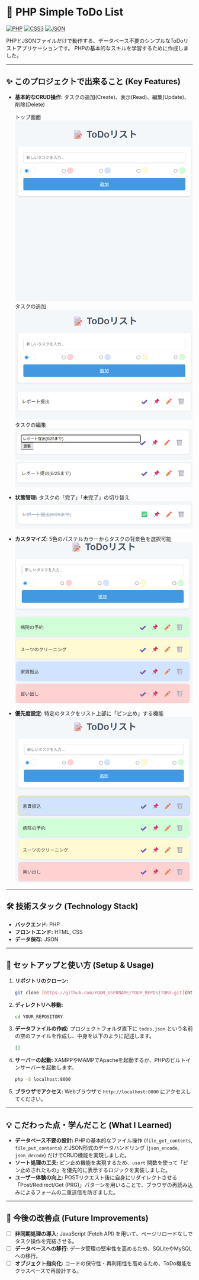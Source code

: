 # 📝 PHP Simple ToDo List

[![PHP](https://img.shields.io/badge/PHP-777BB4?style=for-the-badge&logo=php&logoColor=white)](https://www.php.net/)
[![CSS3](https://img.shields.io/badge/CSS3-1572B6?style=for-the-badge&logo=css3&logoColor=white)](https://www.w3.org/Style/CSS/)
[![JSON](https://img.shields.io/badge/JSON-000000?style=for-the-badge&logo=json&logoColor=white)](https://www.json.org/json-en.html)

PHPとJSONファイルだけで動作する、データベース不要のシンプルなToDoリストアプリケーションです。
PHPの基本的なスキルを学習するために作成しました。

---

## ✨ このプロジェクトで出来ること (Key Features)

* **基本的なCRUD操作:** タスクの追加(Create)、表示(Read)、編集(Update)、削除(Delete)

  トップ画面
  ![ToDoリスト](images/top.png)
  タスクの追加
  ![add_task](images/add_list.png)
  タスクの編集
  ![update_task1](images/update1.png)
  ![update_task2](images/update2.png)
* **状態管理:** タスクの「完了」「未完了」の切り替え
  ![complete_task](images/complete.png)  
* **カスタマイズ:** 5色のパステルカラーからタスクの背景色を選択可能
 ![colors](images/colors.png)
* **優先度設定:** 特定のタスクをリスト上部に「ピン止め」する機能
  ![pin_task](images/pin.png)
---

## 🛠️ 技術スタック (Technology Stack)

* **バックエンド:** PHP
* **フロントエンド:** HTML, CSS
* **データ保存:** JSON

---

## 🚀 セットアップと使い方 (Setup & Usage)

1.  **リポジトリのクローン:**
    ```bash
    git clone [https://github.com/YOUR_USERNAME/YOUR_REPOSITORY.git](https://github.com/YOUR_USERNAME/YOUR_REPOSITORY.git)
    ```

2.  **ディレクトリへ移動:**
    ```bash
    cd YOUR_REPOSITORY
    ```

3.  **データファイルの作成:**
    プロジェクトフォルダ直下に `todos.json` という名前の空のファイルを作成し、中身を以下のように記述します。
    ```json
    []
    ```

4.  **サーバーの起動:**
    XAMPPやMAMPでApacheを起動するか、PHPのビルトインサーバーを起動します。
    ```bash
    php -S localhost:8000
    ```

5.  **ブラウザでアクセス:**
    Webブラウザで `http://localhost:8000` にアクセスしてください。

---

## 💡 こだわった点・学んだこと (What I Learned)

* **データベース不要の設計:** PHPの基本的なファイル操作 (`file_get_contents`, `file_put_contents`) とJSON形式のデータハンドリング (`json_encode`, `json_decode`) だけでCRUD機能を実現しました。
* **ソート処理の工夫:** ピン止め機能を実現するため、`usort` 関数を使って「ピン止めされたもの」を優先的に表示するロジックを実装しました。
* **ユーザー体験の向上:** POSTリクエスト後に自身にリダイレクトさせる「Post/Redirect/Get (PRG)」パターンを用いることで、ブラウザの再読み込みによるフォームの二重送信を防ぎました。

---

## 🔧 今後の改善点 (Future Improvements)

* [ ] **非同期処理の導入:** JavaScript (Fetch API) を用いて、ページリロードなしでタスク操作を完結させる。
* [ ] **データベースへの移行:** データ管理の堅牢性を高めるため、SQLiteやMySQLへの移行。
* [ ] **オブジェクト指向化:** コードの保守性・再利用性を高めるため、ToDo機能をクラスベースで再設計する。
